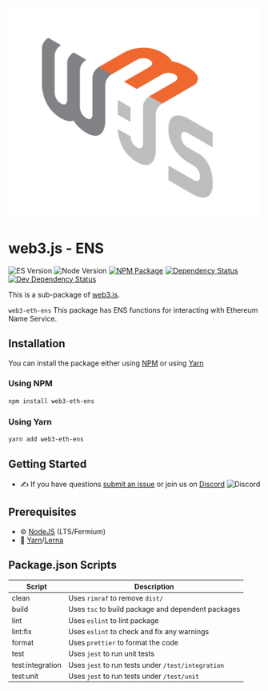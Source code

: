 <p align="center">
  <img src="assets/logo/web3js.jpg" width="500" alt="web3.js" />
</p>

# web3.js - ENS

![ES Version](https://img.shields.io/badge/ES-2020-yellow)
![Node Version](https://img.shields.io/badge/node-14.x-green)
[![NPM Package][npm-image]][npm-url]
[![Dependency Status][deps-image]][deps-url]
[![Dev Dependency Status][deps-dev-image]][deps-dev-url]

This is a sub-package of [web3.js][repo].

`web3-eth-ens` This package has ENS functions for interacting with Ethereum Name Service.

## Installation

You can install the package either using [NPM](https://www.npmjs.com/package/web3-eth-ens) or using [Yarn](https://yarnpkg.com/package/web3-eth-ens)

### Using NPM

```bash
npm install web3-eth-ens
```

### Using Yarn

```bash
yarn add web3-eth-ens
```

## Getting Started

-   :writing_hand: If you have questions [submit an issue](https://github.com/ChainSafe/web3.js/issues/new) or join us on [Discord](https://discord.gg/yjyvFRP)
    ![Discord](https://img.shields.io/discord/593655374469660673.svg?label=Discord&logo=discord)

## Prerequisites

-   :gear: [NodeJS](https://nodejs.org/) (LTS/Fermium)
-   :toolbox: [Yarn](https://yarnpkg.com/)/[Lerna](https://lerna.js.org/)

## Package.json Scripts

| Script           | Description                                        |
| ---------------- | -------------------------------------------------- |
| clean            | Uses `rimraf` to remove `dist/`                    |
| build            | Uses `tsc` to build package and dependent packages |
| lint             | Uses `eslint` to lint package                      |
| lint:fix         | Uses `eslint` to check and fix any warnings        |
| format           | Uses `prettier` to format the code                 |
| test             | Uses `jest` to run unit tests                      |
| test:integration | Uses `jest` to run tests under `/test/integration` |
| test:unit        | Uses `jest` to run tests under `/test/unit`        |

[docs]: https://docs.web3js.org/
[repo]: https://github.com/web3/web3.js/tree/4.x/packages/web3-eth-ens
[npm-image]: https://img.shields.io/npm/v/web3-core-method.svg
[npm-url]: https://npmjs.org/packages/web3-eth-ens
[deps-image]: https://david-dm.org/ethereum/web3.js/4.x/status.svg?path=tools/web3-eth-ens
[deps-url]: https://david-dm.org/ethereum/web3.js/4.x?path=tools/web3-eth-ens
[deps-dev-image]: https://david-dm.org/ethereum/web3.js/4.x/dev-status.svg?path=tools/web3-eth-ens
[deps-dev-url]: https://david-dm.org/ethereum/web3.js/4.x?type=dev&path=tools/web3-eth-ens

